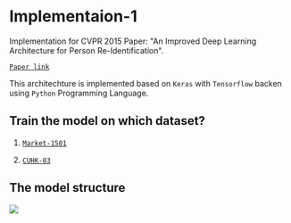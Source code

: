 # Implementaion-1

Implementation for CVPR 2015 Paper: "An Improved Deep Learning Architecture for Person Re-Identification".

[`Paper link`](http://www.cv-foundation.org/openaccess/content_cvpr_2015/papers/Ahmed_An_Improved_Deep_2015_CVPR_paper.pdf)

This architechture is implemented based on `Keras` with `Tensorflow` backen using `Python` Programming Language.

## Train the model on which dataset?

1. [`Market-1501`](https://github.com/Deep-Learning-Person-Re-Identification/Implementaion-1/tree/master/market1501)

2. [`CUHK-03`](https://github.com/Deep-Learning-Person-Re-Identification/Implementaion-1/tree/master/CUHK03)

## The model structure

![](https://github.com/Deep-Learning-Person-Re-Identification/Implementaion-1/blob/master/model.png)
